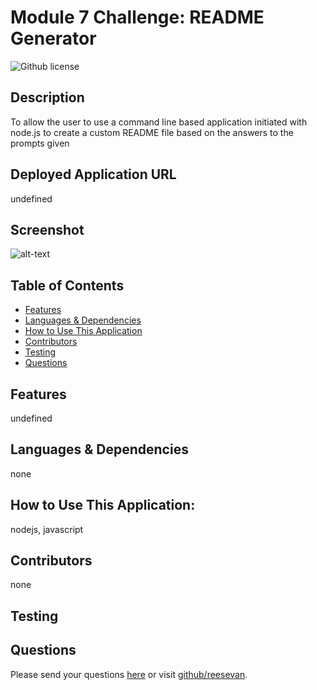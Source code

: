 # Module 7 Challenge: README Generator
![Github license](https://img.shields.io/badge/license-Apache2.0-blue.svg)
## Description
To allow the user to use a command line based application initiated with node.js to create a custom README file based on the answers to the prompts given
## Deployed Application URL
undefined
## Screenshot
![alt-text](undefined)
## Table of Contents
* [Features](#features)
* [Languages & Dependencies](#languagesanddependencies)
* [How to Use This Application](#HowtoUseThisApplication)
* [Contributors](#contributors)
* [Testing](#testing)
* [Questions](#questions)
## Features
undefined
## Languages & Dependencies
none
## How to Use This Application:
nodejs, javascript
## Contributors
none
## Testing

## Questions
Please send your questions [here](mailto:rees.evan1904@gmail.com?subject=[GitHub]%20Dev%20Connect) or visit [github/reesevan](https://github.com/reesevan).
